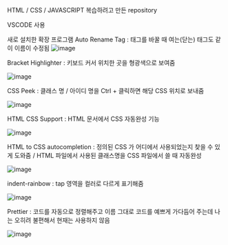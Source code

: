 HTML / CSS / JAVASCRIPT 복습하려고 만든 repository


VSCODE 사용




새로 설치한 확장 프로그램
Auto Rename Tag : 태그를 바꿀 때 여는(닫는) 태그도 같이 이름이 수정됨
![image](https://github.com/Soojong94/Front-end_lesoon/assets/155703090/eb26bc0a-3be6-45b4-9499-ee864f35db8e)

Bracket Highlighter : 키보드 커서 위치한 곳을 형광색으로 보여줌

![image](https://github.com/Soojong94/Front-end_lesoon/assets/155703090/7ad1a9b7-1190-4e49-a748-c589e19d932e)

CSS Peek : 클래스 명 / 아이디 명을 Ctrl + 클릭하면 해당 CSS 위치로 보내줌

![image](https://github.com/Soojong94/Front-end_lesoon/assets/155703090/361bad98-ede9-416f-8870-a4dfcf70093e)

HTML CSS Support : HTML 문서에서 CSS 자동완성 기능 

![image](https://github.com/Soojong94/Front-end_lesoon/assets/155703090/a61a0eeb-b813-4aef-806d-d91b7947b09f)

HTML to CSS autocompletion : 정의된 CSS 가 어디에서 사용되었는지 찾을 수 있게 도와줌 / HTML 파일에서 사용된 클래스명을 CSS 파일에서 쓸 때 자동완성

![image](https://github.com/Soojong94/Front-end_lesoon/assets/155703090/e20dcc6b-279e-41fd-a236-164fbef7f7fa)

indent-rainbow : tap 영역을 컬러로 다르게 표기해줌 

![image](https://github.com/Soojong94/Front-end_lesoon/assets/155703090/0074c7cd-5e8e-4e31-a274-63de10dd9bd4)

Prettier : 코드를 자동으로 정렬해주고 이름 그대로 코드를 예쁘게 가다듬어 주는데 나는 오히려 불편해서 현재는 사용하지 않음

![image](https://github.com/Soojong94/Front-end_lesoon/assets/155703090/10f00e51-c35f-4a9f-aa7f-e6311a0c311f)

